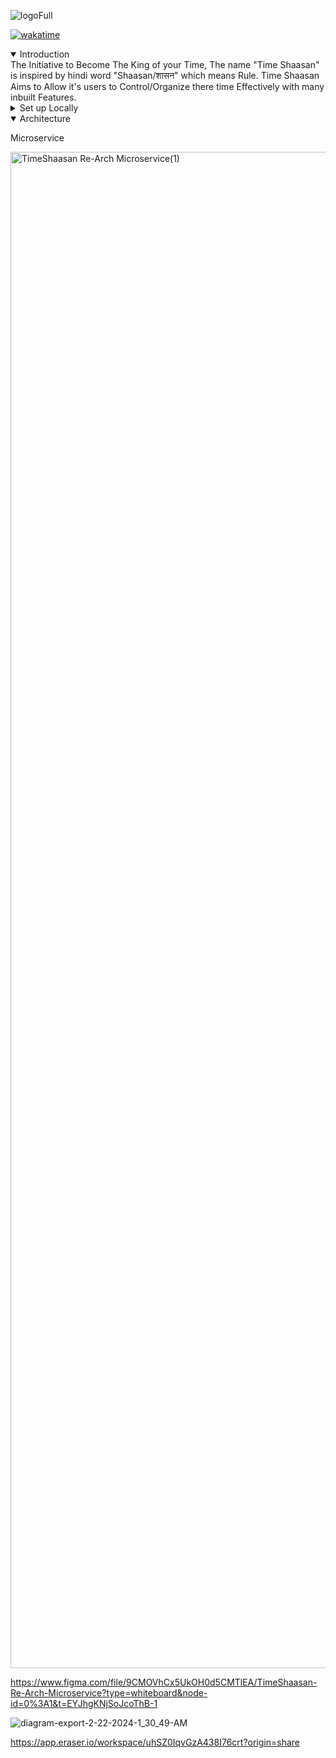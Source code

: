 ![logoFull](https://github.com/KKA-0/TimeShaasan/assets/85556603/81a3b7d9-003a-4ab7-87b2-887533089d12)

[![wakatime](https://wakatime.com/badge/user/ea9792e5-799b-44a2-a25f-c28679dbaa38/project/018c0095-f87d-4329-bf40-35b1e07df5ea.svg)](https://wakatime.com/badge/user/ea9792e5-799b-44a2-a25f-c28679dbaa38/project/018c0095-f87d-4329-bf40-35b1e07df5ea)



<details open><summary>Introduction</summary>
The Initiative to Become The King of your Time, The name "Time Shaasan" is inspired by hindi word "Shaasan/शासन" which means Rule. Time Shaasan Aims to Allow it's users to Control/Organize there time Effectively with many inbuilt Features. 
</details>

<details><summary>Set up Locally</summary>

</details>

<details open><summary>Architecture</summary>

Microservice

<img width="2426" alt="TimeShaasan Re-Arch Microservice(1)" src="https://github.com/KKA-0/TimeShaasan/assets/85556603/f13b0e68-d4c2-4e24-bcae-9ea1d7d0b18a">

https://www.figma.com/file/9CMOVhCx5UkOH0d5CMTlEA/TimeShaasan-Re-Arch-Microservice?type=whiteboard&node-id=0%3A1&t=EYJhgKNjSoJcoThB-1

![diagram-export-2-22-2024-1_30_49-AM](https://github.com/KKA-0/TimeShaasan/assets/85556603/bf56336f-3bea-4111-a4f1-45da6aff84ed)

https://app.eraser.io/workspace/uhSZ0IqvGzA438I76crt?origin=share
  
</details>
